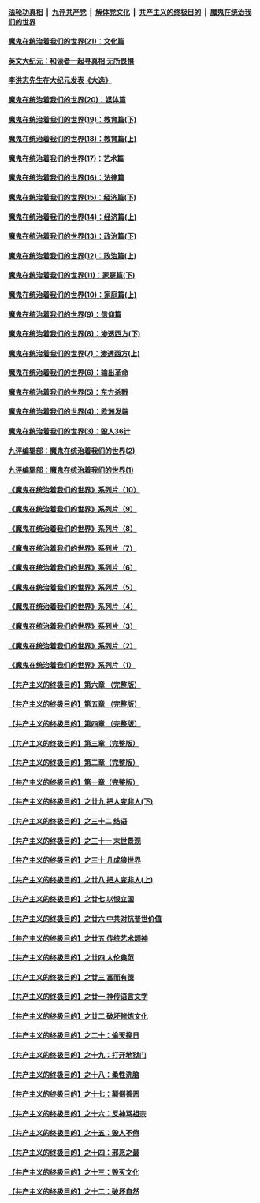 

####  [法轮功真相](../../../../basic/blob/master/README.md?t=01241401) &nbsp;|&nbsp; [九评共产党](../../../../9ping.md/blob/master/README.md?t=01241401) &nbsp;|&nbsp; [解体党文化](../../../../jtdwh.md/blob/master/README.md?t=01241401)  &nbsp;|&nbsp; [共产主义的终极目的](../../../../gczydzjmd.md/blob/master/README.md?t=01241401) &nbsp;|&nbsp; [魔鬼在统治我们的世界](../../../../mgztzwmdsj.md/blob/master/README.md?t=01241401) 

#### [魔鬼在统治着我们的世界(21)：文化篇](../pages/nsc422/n10597706.md?t=01241401) 

#### [英文大纪元：和读者一起寻真相 无所畏惧](../pages/nsc422/n12542027.md?t=01241401) 

#### [李洪志先生在大纪元发表《大选》](../pages/nsc422/n12534746.md?t=01241401) 

#### [魔鬼在统治着我们的世界(20)：媒体篇](../pages/nsc422/n10586579.md?t=01241401) 

#### [魔鬼在统治着我们的世界(19)：教育篇(下)](../pages/nsc422/n10564808.md?t=01241401) 

#### [魔鬼在统治着我们的世界(18)：教育篇(上)](../pages/nsc422/n10526970.md?t=01241401) 

#### [魔鬼在统治着我们的世界(17)：艺术篇](../pages/nsc422/n10499093.md?t=01241401) 

#### [魔鬼在统治着我们的世界(16)：法律篇](../pages/nsc422/n10485969.md?t=01241401) 

#### [魔鬼在统治着我们的世界(15)：经济篇(下)](../pages/nsc422/n10469975.md?t=01241401) 

#### [魔鬼在统治着我们的世界(14)：经济篇(上)](../pages/nsc422/n10457370.md?t=01241401) 

#### [魔鬼在统治着我们的世界(13)：政治篇(下)](../pages/nsc422/n10448270.md?t=01241401) 

#### [魔鬼在统治着我们的世界(12)：政治篇(上)](../pages/nsc422/n10444576.md?t=01241401) 

#### [魔鬼在统治着我们的世界(11)：家庭篇(下)](../pages/nsc422/n10440961.md?t=01241401) 

#### [魔鬼在统治着我们的世界(10)：家庭篇(上)](../pages/nsc422/n10435448.md?t=01241401) 

#### [魔鬼在统治着我们的世界(9)：信仰篇](../pages/nsc422/n10432159.md?t=01241401) 

#### [魔鬼在统治着我们的世界(8)：渗透西方(下)](../pages/nsc422/n10429603.md?t=01241401) 

#### [魔鬼在统治着我们的世界(7)：渗透西方(上)](../pages/nsc422/n10426013.md?t=01241401) 

#### [魔鬼在统治着我们的世界(6)：输出革命](../pages/nsc422/n10421536.md?t=01241401) 

#### [魔鬼在统治着我们的世界(5)：东方杀戮](../pages/nsc422/n10417707.md?t=01241401) 

#### [魔鬼在统治着我们的世界(4)：欧洲发端](../pages/nsc422/n10414890.md?t=01241401) 

#### [魔鬼在统治着我们的世界(3)：毁人36计](../pages/nsc422/n10411583.md?t=01241401) 

#### [九评编辑部：魔鬼在统治着我们的世界(2)](../pages/nsc422/n10410036.md?t=01241401) 

#### [九评编辑部：魔鬼在统治着我们的世界(1)](../pages/nsc422/n10406825.md?t=01241401) 

#### [《魔鬼在统治着我们的世界》系列片（10）](../pages/nsc422/n12292670.md?t=01241401) 

#### [《魔鬼在统治着我们的世界》系列片（9）](../pages/nsc422/n12290859.md?t=01241401) 

#### [《魔鬼在统治着我们的世界》系列片（8）](../pages/nsc422/n12287445.md?t=01241401) 

#### [《魔鬼在统治着我们的世界》系列片（7）](../pages/nsc422/n12283425.md?t=01241401) 

#### [《魔鬼在统治着我们的世界》系列片（6）](../pages/nsc422/n12282314.md?t=01241401) 

#### [《魔鬼在统治着我们的世界》系列片（5）](../pages/nsc422/n12281419.md?t=01241401) 

#### [《魔鬼在统治着我们的世界》系列片（4）](../pages/nsc422/n12274024.md?t=01241401) 

#### [《魔鬼在统治着我们的世界》系列片（3）](../pages/nsc422/n12271322.md?t=01241401) 

#### [《魔鬼在统治着我们的世界》系列片（2）](../pages/nsc422/n12269049.md?t=01241401) 

#### [《魔鬼在统治着我们的世界》系列片（1）](../pages/nsc422/n12267575.md?t=01241401) 

#### [【共产主义的终极目的】第六章 （完整版）](../pages/nsc422/n11428913.md?t=01241401) 

#### [【共产主义的终极目的】第五章 （完整版）](../pages/nsc422/n11428912.md?t=01241401) 

#### [【共产主义的终极目的】第四章 （完整版）](../pages/nsc422/n11428907.md?t=01241401) 

#### [【共产主义的终极目的】第三章（完整版）](../pages/nsc422/n11428848.md?t=01241401) 

#### [【共产主义的终极目的】第二章（完整版）](../pages/nsc422/n11428831.md?t=01241401) 

#### [【共产主义的终极目的】第一章（完整版）](../pages/nsc422/n11417651.md?t=01241401) 

#### [【共产主义的终极目的】之廿九 把人变非人(下)](../pages/nsc422/n11344140.md?t=01241401) 

#### [【共产主义的终极目的】之三十二 结语](../pages/nsc422/n11360535.md?t=01241401) 

#### [【共产主义的终极目的】之三十一 末世景观](../pages/nsc422/n11351129.md?t=01241401) 

#### [【共产主义的终极目的】之三十 几成狼世界](../pages/nsc422/n11348280.md?t=01241401) 

#### [【共产主义的终极目的】之廿八 把人变非人(上)](../pages/nsc422/n11340492.md?t=01241401) 

#### [【共产主义的终极目的】之廿七 以恨立国](../pages/nsc422/n11336944.md?t=01241401) 

#### [【共产主义的终极目的】之廿六 中共对抗普世价值](../pages/nsc422/n11324785.md?t=01241401) 

#### [【共产主义的终极目的】之廿五 传统艺术颂神](../pages/nsc422/n11296396.md?t=01241401) 

#### [【共产主义的终极目的】之廿四 人伦典范](../pages/nsc422/n11296397.md?t=01241401) 

#### [【共产主义的终极目的】之廿三 富而有德](../pages/nsc422/n11283598.md?t=01241401) 

#### [【共产主义的终极目的】之廿一 神传语言文字](../pages/nsc422/n11263265.md?t=01241401) 

#### [【共产主义的终极目的】之廿二 破坏修炼文化](../pages/nsc422/n11245728.md?t=01241401) 

#### [【共产主义的终极目的】之二十：偷天换日](../pages/nsc422/n11238846.md?t=01241401) 

#### [【共产主义的终极目的】之十九：打开地狱门](../pages/nsc422/n11206376.md?t=01241401) 

#### [【共产主义的终极目的】之十八：柔性洗脑](../pages/nsc422/n11199994.md?t=01241401) 

#### [【共产主义的终极目的】之十七：颠倒善恶](../pages/nsc422/n11179782.md?t=01241401) 

#### [【共产主义的终极目的】之十六：反神骂祖宗](../pages/nsc422/n11166798.md?t=01241401) 

#### [【共产主义的终极目的】之十五：毁人不倦](../pages/nsc422/n11166792.md?t=01241401) 

#### [【共产主义的终极目的】之十四：邪恶之最](../pages/nsc422/n11150249.md?t=01241401) 

#### [【共产主义的终极目的】之十三：毁灭文化](../pages/nsc422/n11135227.md?t=01241401) 

#### [【共产主义的终极目的】之十二：破坏自然](../pages/nsc422/n11135214.md?t=01241401) 

